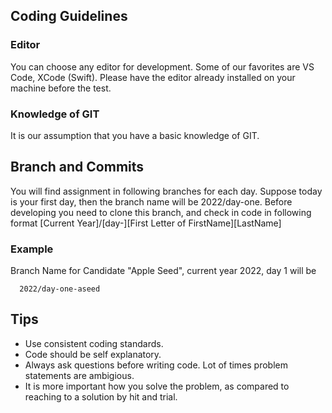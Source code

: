 ## Coding Guidelines
 
### Editor

You can choose any editor for development. Some of our favorites are VS Code, XCode (Swift). Please have the editor already installed on your machine before the test.

### Knowledge of GIT
It is our assumption that you have a basic knowledge of GIT.

## Branch and Commits

You will find assignment in following branches for each day. Suppose today is your first day, then the branch name will be 2022/day-one. 
Before developing you need to clone this branch, and check in code in following format
[Current Year]/[day-<day>][First Letter of FirstName][LastName]
  
### Example
Branch Name for Candidate "Apple Seed", current year 2022, day 1 will be  
```
  2022/day-one-aseed
``` 
 

## Tips
* Use consistent coding standards.
* Code should be self explanatory.
* Always ask questions before writing code. Lot of times problem statements are ambigious.
* It is more important how you solve the problem, as compared to reaching to a solution by hit and trial.


